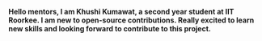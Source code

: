**Hello mentors, I am Khushi Kumawat, a second year student at IIT Roorkee. I am new to open-source contributions. Really excited to learn new skills and looking forward to contribute to this project.**
